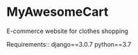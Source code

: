 # MyAwesomeCart
E-commerce website for clothes shopping 


Requirements::
django==3.0.7
python==3.7
